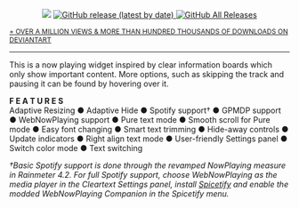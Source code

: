 <p align="center">
  <img src="https://images-wixmp-ed30a86b8c4ca887773594c2.wixmp.com/i/fd392d69-a1f3-4639-af21-10de6a84e875/d8lh1a9-9f25a36a-a767-44fb-ac85-8f6b88ee6f06.png">
  <a href="https://github.com/redsaph/cleartext/releases"><img alt="GitHub release (latest by date)" src="https://img.shields.io/github/v/release/redsaph/cleartext?style=for-the-badge"> <img alt="GitHub All Releases" src="https://img.shields.io/github/downloads/redsaph/cleartext/total?color=DC143C&style=for-the-badge"></a>

  <a href="http://fav.me/d8lh1a9" style="font-size:12px">+ OVER A MILLION VIEWS & MORE THAN HUNDRED THOUSANDS OF DOWNLOADS ON DEVIANTART</a>
</p>

---

This is a now playing widget inspired by clear information boards which only show important content. More options, such as skipping the track and pausing it can be found by hovering over it.  

**F E A T U R E S**  
Adaptive Resizing ● Adaptive Hide ● Spotify support† ● GPMDP support ● WebNowPlaying support ● Pure text mode ● Smooth scroll for Pure mode ● Easy font changing ● Smart text trimming ● Hide-away controls ● Update indicators ● Right align text mode ● User-friendly Settings panel ● Switch color mode ● Text switching
  
_†Basic Spotify support is done through the revamped NowPlaying measure in Rainmeter 4.2. For full Spotify support, choose WebNowPlaying as the media player in the Cleartext Settings panel, install  [Spicetify](https://github.com/khanhas/spicetify-cli)  and enable the modded WebNowPlaying Companion in the Spicetify menu._
